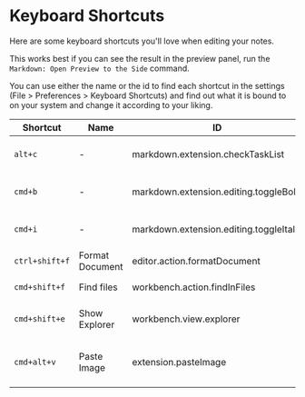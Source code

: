 # Keyboard Shortcuts

Here are some keyboard shortcuts you'll love when editing your notes.

This works best if you can see the result in the preview panel, run the `Markdown: Open Preview to the Side` command.

You can use either the name or the id to find each shortcut in the settings (File > Preferences > Keyboard Shortcuts) and find out what it is bound to on your system and change it according to your liking.

| Shortcut       | Name            | ID                                      | Extension           | Use                                 |
| -------------- | --------------- | --------------------------------------- | ------------------- | ----------------------------------- |
| `alt+c`        | \-              | markdown.extension.checkTaskList        | Markdown All in One | Toggle TODO items.                  |
| `cmd+b`        | \-              | markdown.extension.editing.toggleBold   | Markdown All in One | Make selection bold.                |
| `cmd+i`        | \-              | markdown.extension.editing.toggleItalic | Markdown All in One | Make selection italic.              |
| `ctrl+shift+f` | Format Document | editor.action.formatDocument            | Base                | Format tables                       |
| `cmd+shift+f`  | Find files      | workbench.action.findInFiles            | Base                | Search in workspace.                |
| `cmd+shift+e`  | Show Explorer   | workbench.view.explorer                 | Base                | Show the file explorer.             |
| `cmd+alt+v`    | Paste Image     | extension.pasteImage                    | Paste Image         | Paste an image from your clipboard. |
